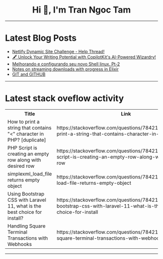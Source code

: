 <h1 align="center">Hi 👋, I'm Tran Ngoc Tam</h1>

---

# Latest Blog Posts 
<!-- BLOG-POST-LIST:START -->
- [Netlify Dynamic Site Challenge - Help Thread!](https://dev.to/netlify/netlify-dynamic-site-challenge-help-thread-2081)
- [🖋️ Unlock Your Writing Potential with CopilotKit&#39;s AI-Powered Wizardry!](https://dev.to/arnavk-09/unlock-your-writing-potential-with-copilotkits-ai-powered-wizardry-30bb)
- [Melhorando e configurando seu novo Shell linux. Pt-2](https://dev.to/devhat/melhorando-e-configurando-seu-novo-shell-linux-pt-2-4bfc)
- [Notes on streaming downloads with progress in Elixir](https://dev.to/ndrean/notes-on-streaming-downloads-with-progress-in-elixir-4nk7)
- [GIT and GITHUB](https://dev.to/bbylumi/git-and-github-17ba)
<!-- BLOG-POST-LIST:END -->

---

# Latest stack oveflow activity
<table>
  <tr><th>Title</th><th>Link</th></tr>
  <!-- STACKOVERFLOW:START --><tr><td>How to print a string that contains &quot;&lt;&quot; character in PHP? [duplicate]</td><td>https://stackoverflow.com/questions/78421644/how-to-print-a-string-that-contains-character-in-php</td></tr><tr><td>PHP Script is creating an empty row along with desired row</td><td>https://stackoverflow.com/questions/78421639/php-script-is-creating-an-empty-row-along-with-desired-row</td></tr><tr><td>simplexml_load_file returns empty object</td><td>https://stackoverflow.com/questions/78421622/simplexml-load-file-returns-empty-object</td></tr><tr><td>Using Bootstrap CSS with Laravel 11, what is the best choice for install?</td><td>https://stackoverflow.com/questions/78421571/using-bootstrap-css-with-laravel-11-what-is-the-best-choice-for-install</td></tr><tr><td>Handling Square Terminal Transactions with Webhooks</td><td>https://stackoverflow.com/questions/78421501/handling-square-terminal-transactions-with-webhooks</td></tr><!-- STACKOVERFLOW:END -->
</table>

---


